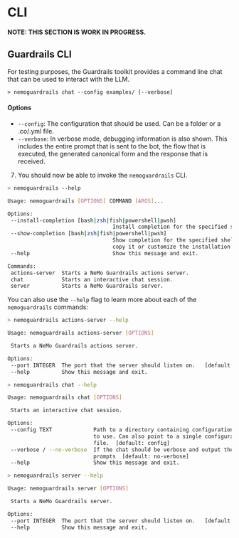 # CLI

**NOTE: THIS SECTION IS WORK IN PROGRESS.**

## Guardrails CLI
For testing purposes, the Guardrails toolkit provides a command line chat that can be used to interact with the LLM.
```
> nemoguardrails chat --config examples/ [--verbose]
```
#### Options
- `--config`: The configuration that should be used. Can be a folder or a .co/.yml file.
- `--verbose`: In verbose mode, debugging information is also shown. This includes the entire prompt that is sent to the bot, the flow that is executed, the generated canonical form and the response that is received.


7. You should now be able to invoke the `nemoguardrails` CLI.

 ```bash
 > nemoguardrails --help

 Usage: nemoguardrails [OPTIONS] COMMAND [ARGS]...

 Options:
  --install-completion [bash|zsh|fish|powershell|pwsh]
                                  Install completion for the specified shell.
  --show-completion [bash|zsh|fish|powershell|pwsh]
                                  Show completion for the specified shell, to
                                  copy it or customize the installation.
  --help                          Show this message and exit.

 Commands:
  actions-server  Starts a NeMo Guardrails actions server.
  chat            Starts an interactive chat session.
  server          Starts a NeMo Guardrails server.
 ```

 You can also use the `--help` flag to learn more about each of the `nemoguardrails` commands:

 ```bash
 > nemoguardrails actions-server --help

 Usage: nemoguardrails actions-server [OPTIONS]

  Starts a NeMo Guardrails actions server.

 Options:
  --port INTEGER  The port that the server should listen on.   [default: 8001]
  --help          Show this message and exit.
 ```

 ```bash
 > nemoguardrails chat --help

 Usage: nemoguardrails chat [OPTIONS]

  Starts an interactive chat session.

 Options:
  --config TEXT             Path to a directory containing configuration files
                            to use. Can also point to a single configuration
                            file.  [default: config]
  --verbose / --no-verbose  If the chat should be verbose and output the
                            prompts  [default: no-verbose]
  --help                    Show this message and exit.
 ```

 ```bash
 > nemoguardrails server --help

 Usage: nemoguardrails server [OPTIONS]

  Starts a NeMo Guardrails server.

 Options:
  --port INTEGER  The port that the server should listen on.   [default: 8000]
  --help          Show this message and exit.
 ```
